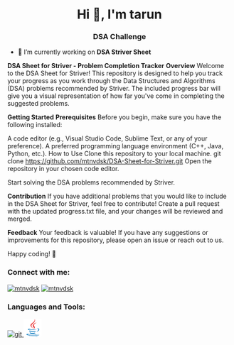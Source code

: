 <h1 align="center">Hi 👋, I'm tarun</h1>
<h3 align="center">DSA Challenge</h3>

- 🔭 I’m currently working on **DSA Striver Sheet**


**DSA Sheet for Striver - Problem Completion Tracker**
**Overview**
Welcome to the DSA Sheet for Striver! This repository is designed to help you track your progress as you work through the Data Structures and Algorithms (DSA) problems recommended by Striver. The included progress bar will give you a visual representation of how far you've come in completing the suggested problems.

**Getting Started**
**Prerequisites**
 Before you begin, make sure you have the following installed:

 A code editor (e.g., Visual Studio Code, Sublime Text, or any of your preference).
 A preferred programming language environment (C++, Java, Python, etc.).
 How to Use
 Clone this repository to your local machine.
 git clone https://github.com/mtnvdsk/DSA-Sheet-for-Striver.git
 Open the repository in your chosen code editor.


Start solving the DSA problems recommended by Striver.

**Contribution**
If you have additional problems that you would like to include in the DSA Sheet for Striver, feel free to contribute! Create a pull request with the updated progress.txt file, and your changes will be reviewed and merged.

**Feedback**
Your feedback is valuable! If you have any suggestions or improvements for this repository, please open an issue or reach out to us.

Happy coding! 🚀
<h3 align="left">Connect with me:</h3>
<p align="left">
<a href="https://twitter.com/mtnvdsk" target="blank"><img align="center" src="https://raw.githubusercontent.com/rahuldkjain/github-profile-readme-generator/master/src/images/icons/Social/twitter.svg" alt="mtnvdsk" height="30" width="40" /></a>
<a href="https://www.leetcode.com/mtnvdsk" target="blank"><img align="center" src="https://raw.githubusercontent.com/rahuldkjain/github-profile-readme-generator/master/src/images/icons/Social/leet-code.svg" alt="mtnvdsk" height="30" width="40" /></a>
</p>

<h3 align="left">Languages and Tools:</h3>
<p align="left"> <a href="https://git-scm.com/" target="_blank" rel="noreferrer"> <img src="https://www.vectorlogo.zone/logos/git-scm/git-scm-icon.svg" alt="git" width="40" height="40"/> </a> <a href="https://www.java.com" target="_blank" rel="noreferrer"> <img src="https://raw.githubusercontent.com/devicons/devicon/master/icons/java/java-original.svg" alt="java" width="40" height="40"/> </a> </p>
